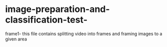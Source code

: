 # image-preparation-and-classification-test-

frame1- this file contains splitting video into frames and framing images to a given area

